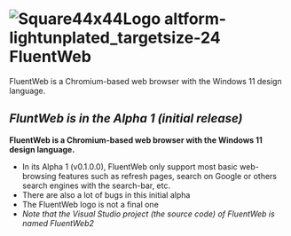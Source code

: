 #    ![Square44x44Logo altform-lightunplated_targetsize-24](https://user-images.githubusercontent.com/100538547/155902010-047827d5-b03f-4388-ba52-ab7a2051d325.png) FluentWeb

FluentWeb is a Chromium-based web browser with the Windows 11 design language.

*FluntWeb is in the Alpha 1 (initial release)*
-----
**FluentWeb is a Chromium-based web browser with the Windows 11 design language.**


- In its Alpha 1 (v0.1.0.0), FluentWeb only support most basic web-browsing features such as refresh pages, search on Google or others search engines with the search-bar, etc.
- There are also a lot of bugs in this initial alpha
- The FluentWeb logo is not a final one
- *Note that the Visual Studio project (the source code) of FluentWeb is named FluentWeb2*
